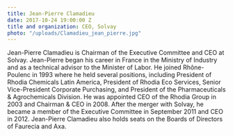 ```yaml
---
title: Jean-Pierre Clamadieu
date: 2017-10-24 19:00:00 Z
title and organization: CEO, Solvay
photo: "/uploads/Clamadieu_jean_pierre.jpg"
---
```


Jean-Pierre Clamadieu is Chairman of the Executive Committee and CEO at Solvay. Jean-Pierre began his career in France in the Ministry of Industry and as a technical advisor to the Minister of Labor. He joined Rhône-Poulenc in 1993 where he held several positions, including President of Rhodia Chemicals Latin America, President of Rhodia Eco Services, Senior Vice-President Corporate Purchasing, and President of the Pharmaceuticals & Agrochemicals Division. He was appointed CEO of the Rhodia Group in 2003 and Chairman & CEO in 2008. After the merger with Solvay, he became a member of the Executive Committee in September 2011 and CEO in 2012. Jean-Pierre Clamadieu also holds seats on the Boards of Directors of Faurecia and Axa.